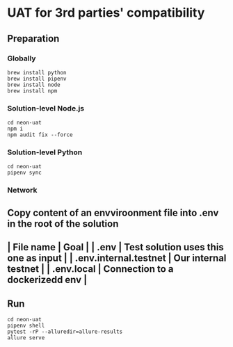 # UAT for 3rd parties' compatibility

## Preparation

### Globally
```
brew install python
brew install pipenv
brew install node
brew install npm
```

### Solution-level Node.js
```
cd neon-uat
npm i
npm audit fix --force
```
### Solution-level Python
```
cd neon-uat
pipenv sync
```

### Network
Copy content of an envviroonment file into .env in the root of the solution
-----------------------------------------------------
| File name  |       Goal                           |
| .env       | Test solution uses this one as input |
| .env.internal.testnet | Our internal testnet      |
| .env.local | Connection to a dockerizedd env      |
-----------------------------------------------------

## Run
```
cd neon-uat
pipenv shell
pytest -rP --alluredir=allure-results
allure serve
```
